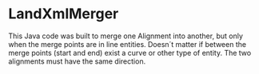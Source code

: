 # LandXmlMerger
This Java code was built to merge one Alignment into another, but only when the merge points are in line entities.
Doesn´t matter if between the merge points (start and end) exist a curve or other type of entity. 
The two alignments must have the same direction.
